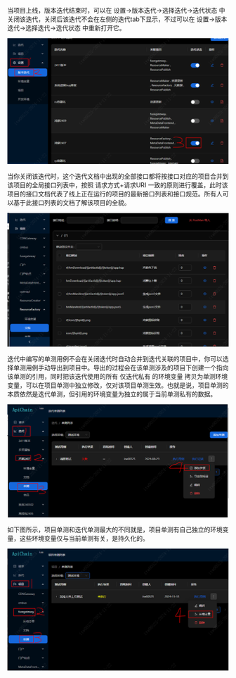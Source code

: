 当项目上线，版本迭代结束时，可以在 设置->版本迭代->选择迭代->迭代状态 中关闭该迭代，关闭后该迭代不会在左侧的迭代tab下显示，不过可以在 设置->版本迭代->选择迭代->迭代状态 中重新打开它。

![Snipaste_2024-11-22_09-58-39.png](https://raw.githubusercontent.com/jiangliuer326442/ApiChain/refs/heads/main/doc/images/Snipaste_2024-11-22_09-58-39.png)

当你关闭该迭代时，这个迭代文档中出现的全部接口都将按接口对应的项目合并到该项目的全局接口列表中，按照 请求方式+请求URI 一致的原则进行覆盖，此时该项目的接口文档代表了线上正在运行的项目的最新接口列表和接口规范。所有人可以基于此接口列表的文档了解该项目的全貌。

![Snipaste_2024-11-22_10-12-15.png](https://raw.githubusercontent.com/jiangliuer326442/ApiChain/refs/heads/main/doc/images/Snipaste_2024-11-22_10-12-15.png)

迭代中编写的单测用例不会在关闭迭代时自动合并到迭代关联的项目中，你可以选择单测用例手动导出到项目中。导出的过程会在该单测涉及的项目下创建一个指向该单测的引用，同时把该迭代使用的所有 仅迭代私有 的环境变量 拷贝为单测环境变量，可以在项目单测中独立修改，仅对该项目单测生效。也就是说，项目单测的本质依然是迭代单测，但引用的环境变量为独立的属于当前单测私有的数据。

![Snipaste_2024-11-22_09-57-42.png](https://raw.githubusercontent.com/jiangliuer326442/ApiChain/refs/heads/main/doc/images/Snipaste_2024-11-22_09-57-42.png)

如下图所示，项目单测和迭代单测最大的不同就是，项目单测有自己独立的环境变量，这些环境变量仅与当前单测有关，是持久化的。

![Snipaste_2024-11-22_10-25-22.png](https://raw.githubusercontent.com/jiangliuer326442/ApiChain/refs/heads/main/doc/images/Snipaste_2024-11-22_10-25-22.png)